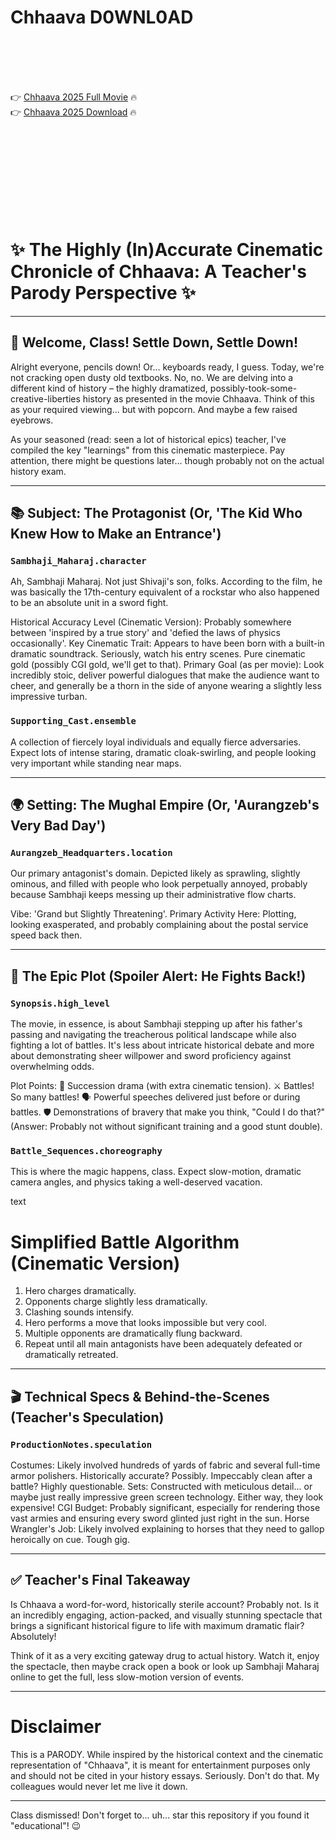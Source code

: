 # Chhaava D0WNL0AD

<br><br><br><br>


👉 <a href="https://Eric-kibbcheerhatua1984.github.io/tevvnsyqou/">Chhaava 2025 Full Movie</a> 🔥
<br>
👉 <a href="https://Eric-kibbcheerhatua1984.github.io/tevvnsyqou/">Chhaava 2025 Download</a> 🔥


<br><br><br><br><br><br><br><br>



# ✨ The Highly (In)Accurate Cinematic Chronicle of Chhaava: A Teacher's Parody Perspective ✨

---

## 👋 Welcome, Class! Settle Down, Settle Down!

Alright everyone, pencils down! Or... keyboards ready, I guess. Today, we're not cracking open dusty old textbooks. No, no. We are delving into a different kind of history – the highly dramatized, possibly-took-some-creative-liberties history as presented in the movie Chhaava. Think of this as your required viewing... but with popcorn. And maybe a few raised eyebrows.

As your seasoned (read: seen a lot of historical epics) teacher, I've compiled the key "learnings" from this cinematic masterpiece. Pay attention, there might be questions later... though probably not on the actual history exam.

---

## 📚 Subject: The Protagonist (Or, 'The Kid Who Knew How to Make an Entrance')

### `Sambhaji_Maharaj.character`

Ah, Sambhaji Maharaj. Not just Shivaji's son, folks. According to the film, he was basically the 17th-century equivalent of a rockstar who also happened to be an absolute unit in a sword fight.

   Historical Accuracy Level (Cinematic Version): Probably somewhere between 'inspired by a true story' and 'defied the laws of physics occasionally'.
   Key Cinematic Trait: Appears to have been born with a built-in dramatic soundtrack. Seriously, watch his entry scenes. Pure cinematic gold (possibly CGI gold, we'll get to that).
   Primary Goal (as per movie): Look incredibly stoic, deliver powerful dialogues that make the audience want to cheer, and generally be a thorn in the side of anyone wearing a slightly less impressive turban.

### `Supporting_Cast.ensemble`

A collection of fiercely loyal individuals and equally fierce adversaries. Expect lots of intense staring, dramatic cloak-swirling, and people looking very important while standing near maps.

---

## 🌍 Setting: The Mughal Empire (Or, 'Aurangzeb's Very Bad Day')

### `Aurangzeb_Headquarters.location`

Our primary antagonist's domain. Depicted likely as sprawling, slightly ominous, and filled with people who look perpetually annoyed, probably because Sambhaji keeps messing up their administrative flow charts.

   Vibe: 'Grand but Slightly Threatening'.
   Primary Activity Here: Plotting, looking exasperated, and probably complaining about the postal service speed back then.

---

## 📜 The Epic Plot (Spoiler Alert: He Fights Back!)

### `Synopsis.high_level`

The movie, in essence, is about Sambhaji stepping up after his father's passing and navigating the treacherous political landscape while also fighting a lot of battles. It's less about intricate historical debate and more about demonstrating sheer willpower and sword proficiency against overwhelming odds.

   Plot Points:
       👑 Succession drama (with extra cinematic tension).
       ⚔️ Battles! So many battles!
       🗣️ Powerful speeches delivered just before or during battles.
       🛡️ Demonstrations of bravery that make you think, "Could I do that?" (Answer: Probably not without significant training and a good stunt double).

### `Battle_Sequences.choreography`

This is where the magic happens, class. Expect slow-motion, dramatic camera angles, and physics taking a well-deserved vacation.

text
# Simplified Battle Algorithm (Cinematic Version)

1. Hero charges dramatically.
2. Opponents charge slightly less dramatically.
3. Clashing sounds intensify.
4. Hero performs a move that looks impossible but very cool.
5. Multiple opponents are dramatically flung backward.
6. Repeat until all main antagonists have been adequately defeated or dramatically retreated.


---

## 🎬 Technical Specs & Behind-the-Scenes (Teacher's Speculation)

### `ProductionNotes.speculation`

   Costumes: Likely involved hundreds of yards of fabric and several full-time armor polishers. Historically accurate? Possibly. Impeccably clean after a battle? Highly questionable.
   Sets: Constructed with meticulous detail... or maybe just really impressive green screen technology. Either way, they look expensive!
   CGI Budget: Probably significant, especially for rendering those vast armies and ensuring every sword glinted just right in the sun.
   Horse Wrangler's Job: Likely involved explaining to horses that they need to gallop heroically on cue. Tough gig.

---

## ✅ Teacher's Final Takeaway

Is Chhaava a word-for-word, historically sterile account? Probably not. Is it an incredibly engaging, action-packed, and visually stunning spectacle that brings a significant historical figure to life with maximum dramatic flair? Absolutely!

Think of it as a very exciting gateway drug to actual history. Watch it, enjoy the spectacle, then maybe crack open a book or look up Sambhaji Maharaj online to get the full, less slow-motion version of events.

---


# Disclaimer

This is a PARODY. While inspired by the historical context and the cinematic representation of "Chhaava", it is meant for entertainment purposes only and should not be cited in your history essays. Seriously. Don't do that. My colleagues would never let me live it down.


---

Class dismissed! Don't forget to... uh... star this repository if you found it "educational"! 😉


